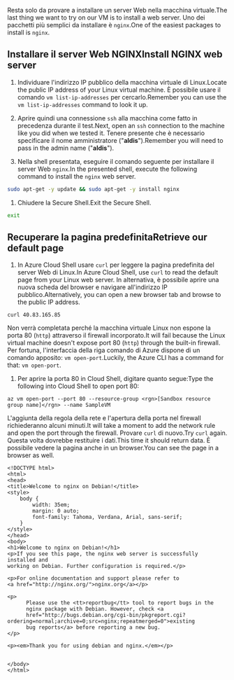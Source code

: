 <span data-ttu-id="6d012-101">Resta solo da provare a installare un server Web nella macchina virtuale.</span><span class="sxs-lookup"><span data-stu-id="6d012-101">The last thing we want to try on our VM is to install a web server.</span></span> <span data-ttu-id="6d012-102">Uno dei pacchetti più semplici da installare è `nginx`.</span><span class="sxs-lookup"><span data-stu-id="6d012-102">One of the easiest packages to install is `nginx`.</span></span>

## <a name="install-nginx-web-server"></a><span data-ttu-id="6d012-103">Installare il server Web NGINX</span><span class="sxs-lookup"><span data-stu-id="6d012-103">Install NGINX web server</span></span>

1. <span data-ttu-id="6d012-104">Individuare l'indirizzo IP pubblico della macchina virtuale di Linux.</span><span class="sxs-lookup"><span data-stu-id="6d012-104">Locate the public IP address of your Linux virtual machine.</span></span> <span data-ttu-id="6d012-105">È possibile usare il comando `vm list-ip-addresses` per cercarlo.</span><span class="sxs-lookup"><span data-stu-id="6d012-105">Remember you can use the `vm list-ip-addresses` command to look it up.</span></span>

1. <span data-ttu-id="6d012-106">Aprire quindi una connessione `ssh` alla macchina come fatto in precedenza durante il test.</span><span class="sxs-lookup"><span data-stu-id="6d012-106">Next, open an `ssh` connection to the machine like you did when we tested it.</span></span> <span data-ttu-id="6d012-107">Tenere presente che è necessario specificare il nome amministratore ("**aldis**").</span><span class="sxs-lookup"><span data-stu-id="6d012-107">Remember you will need to pass in the admin name ("**aldis**").</span></span>

1. <span data-ttu-id="6d012-108">Nella shell presentata, eseguire il comando seguente per installare il server Web `nginx`.</span><span class="sxs-lookup"><span data-stu-id="6d012-108">In the presented shell, execute the following command to install the `nginx` web server.</span></span>

```bash
sudo apt-get -y update && sudo apt-get -y install nginx
```

1. <span data-ttu-id="6d012-109">Chiudere la Secure Shell.</span><span class="sxs-lookup"><span data-stu-id="6d012-109">Exit the Secure Shell.</span></span>

```bash
exit
```

## <a name="retrieve-our-default-page"></a><span data-ttu-id="6d012-110">Recuperare la pagina predefinita</span><span class="sxs-lookup"><span data-stu-id="6d012-110">Retrieve our default page</span></span>

1. <span data-ttu-id="6d012-111">In Azure Cloud Shell usare `curl` per leggere la pagina predefinita del server Web di Linux.</span><span class="sxs-lookup"><span data-stu-id="6d012-111">In Azure Cloud Shell, use `curl` to read the default page from your Linux web server.</span></span> <span data-ttu-id="6d012-112">In alternativa, è possibile aprire una nuova scheda del browser e navigare all'indirizzo IP pubblico.</span><span class="sxs-lookup"><span data-stu-id="6d012-112">Alternatively, you can open a new browser tab and browse to the public IP address.</span></span>

```azurecli
curl 40.83.165.85
```

<span data-ttu-id="6d012-113">Non verrà completata perché la macchina virtuale Linux non espone la porta 80 (`http`) attraverso il firewall incorporato.</span><span class="sxs-lookup"><span data-stu-id="6d012-113">It will fail because the Linux virtual machine doesn't expose port 80 (`http`) through the built-in firewall.</span></span> <span data-ttu-id="6d012-114">Per fortuna, l'interfaccia della riga comando di Azure dispone di un comando apposito: `vm open-port`.</span><span class="sxs-lookup"><span data-stu-id="6d012-114">Luckily, the Azure CLI has a command for that: `vm open-port`.</span></span> 

1. <span data-ttu-id="6d012-115">Per aprire la porta 80 in Cloud Shell, digitare quanto segue:</span><span class="sxs-lookup"><span data-stu-id="6d012-115">Type the following into Cloud Shell to open port 80:</span></span>

```azurecli
az vm open-port --port 80 --resource-group <rgn>[Sandbox resource group name]</rgn> --name SampleVM
```

<span data-ttu-id="6d012-116">L'aggiunta della regola della rete e l'apertura della porta nel firewall richiederanno alcuni minuti.</span><span class="sxs-lookup"><span data-stu-id="6d012-116">It will take a moment to add the network rule and open the port through the firewall.</span></span> <span data-ttu-id="6d012-117">Provare `curl` di nuovo.</span><span class="sxs-lookup"><span data-stu-id="6d012-117">Try `curl` again.</span></span> <span data-ttu-id="6d012-118">Questa volta dovrebbe restituire i dati.</span><span class="sxs-lookup"><span data-stu-id="6d012-118">This time it should return data.</span></span> <span data-ttu-id="6d012-119">È possibile vedere la pagina anche in un browser.</span><span class="sxs-lookup"><span data-stu-id="6d012-119">You can see the page in a browser as well.</span></span>

```output
<!DOCTYPE html>
<html>
<head>
<title>Welcome to nginx on Debian!</title>
<style>
    body {
        width: 35em;
        margin: 0 auto;
        font-family: Tahoma, Verdana, Arial, sans-serif;
    }
</style>
</head>
<body>
<h1>Welcome to nginx on Debian!</h1>
<p>If you see this page, the nginx web server is successfully installed and
working on Debian. Further configuration is required.</p>

<p>For online documentation and support please refer to
<a href="http://nginx.org/">nginx.org</a></p>

<p>
      Please use the <tt>reportbug</tt> tool to report bugs in the
      nginx package with Debian. However, check <a
      href="http://bugs.debian.org/cgi-bin/pkgreport.cgi?ordering=normal;archive=0;src=nginx;repeatmerged=0">existing
      bug reports</a> before reporting a new bug.
</p>

<p><em>Thank you for using debian and nginx.</em></p>


</body>
</html>
```
